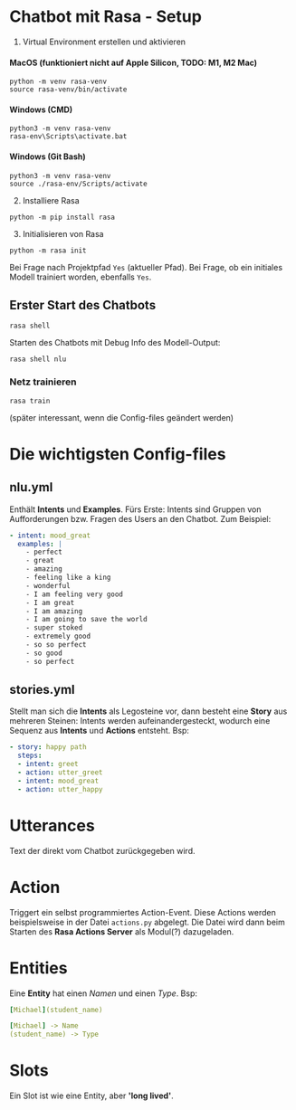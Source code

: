 # Chatbot mit Rasa - Setup


1. Virtual Environment erstellen und aktivieren
#### MacOS (funktioniert **nicht** auf Apple Silicon,  TODO: M1, M2 Mac)
```
python -m venv rasa-venv
source rasa-venv/bin/activate
```
#### Windows (CMD)
```
python3 -m venv rasa-venv
rasa-env\Scripts\activate.bat
```
#### Windows (Git Bash)
```
python3 -m venv rasa-venv
source ./rasa-env/Scripts/activate
```

2. Installiere Rasa
```
python -m pip install rasa
```

3. Initialisieren von Rasa
```
python -m rasa init
```
Bei Frage nach Projektpfad ```Yes```  (aktueller Pfad).
Bei Frage, ob ein initiales Modell trainiert worden, ebenfalls ```Yes```.

## Erster Start des Chatbots
```
rasa shell
```

Starten des Chatbots mit Debug Info des Modell-Output:
```
rasa shell nlu
```

### Netz trainieren
```
rasa train
```
(später interessant, wenn die Config-files geändert werden)

# Die wichtigsten Config-files

## nlu.yml

Enthält **Intents** und **Examples**. Fürs Erste: Intents sind Gruppen von
Aufforderungen bzw. Fragen des Users an den Chatbot. Zum Beispiel:

```yml
- intent: mood_great
  examples: |
    - perfect
    - great
    - amazing
    - feeling like a king
    - wonderful
    - I am feeling very good
    - I am great
    - I am amazing
    - I am going to save the world
    - super stoked
    - extremely good
    - so so perfect
    - so good
    - so perfect
```

## stories.yml

Stellt man sich die **Intents** als Legosteine vor, dann besteht eine **Story**
aus mehreren Steinen: Intents werden aufeinandergesteckt, wodurch eine
Sequenz aus **Intents** und **Actions** entsteht. Bsp:

```yml
- story: happy path
  steps:
  - intent: greet
  - action: utter_greet
  - intent: mood_great
  - action: utter_happy
```
# Utterances
Text der direkt vom Chatbot zurückgegeben wird.

# Action
Triggert ein selbst programmiertes Action-Event. Diese Actions werden beispielsweise
in der Datei ```actions.py``` abgelegt. Die Datei wird dann beim Starten des 
**Rasa Actions Server** als Modul(?) dazugeladen.

# Entities

Eine **Entity** hat einen _Namen_ und einen _Type_. Bsp:
```yml
[Michael](student_name)

[Michael] -> Name
(student_name) -> Type
```

# Slots

Ein Slot ist wie eine Entity, aber **'long lived'**.


